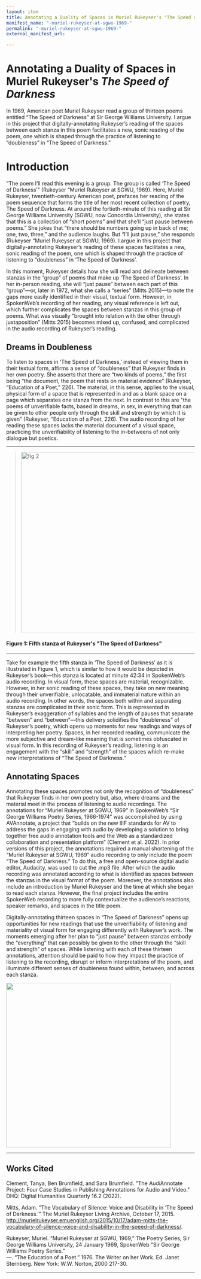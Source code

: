 ```yaml
---
layout: item
title: Annotating a Duality of Spaces in Muriel Rukeyser's "The Speed of Darkness"
manifest_name: "-muriel-rukeyser-at-sgwu-1969-"
permalink: "-muriel-rukeyser-at-sgwu-1969-"
external_manifest_url: 

---
```

<!-- Add an essay or interpretive material below this line,
using HTML or markdown.  Do not modify this file above this line -->
# Annotating a Duality of Spaces in Muriel Rukeyser's <i>The Speed of Darkness</i>

In 1969, American poet Muriel Rukeyser read a group of thirteen poems entitled “The Speed of Darkness” at Sir George Williams University. I argue in this project that digitally-annotating Rukeyser’s reading of the spaces between each stanza in this poem facilitates a new, sonic reading of the poem, one which is shaped through the practice of listening to “doubleness” in “The Speed of Darkness.”

# Introduction 

“The poem I’ll read this evening is a group. The group is called ‘The Speed of Darkness’” (Rukeyser “Muriel Rukeyser at SGWU, 1969). Here, Muriel Rukeyser, twentieth-century American poet, prefaces her reading of the poem sequence that forms the title of her most recent collection of poetry, The Speed of Darkness. At around the fortieth-minute of this reading at Sir George Williams University (SGWU, now Concordia University), she states that this is a collection of “short poems” and that she’ll “just pause between poems.” She jokes that “there should be numbers going up in back of me; one, two, three,” and the audience laughs. But “I’ll just pause,” she responds (Rukeyser “Muriel Rukeyser at SGWU, 1969).  I argue in this project that digitally-annotating Rukeyser’s reading of these spaces facilitates a new, sonic reading of the poem, one which is shaped through the practice of listening to “doubleness” in ‘The Speed of Darkness’. 

In this moment, Rukeyser details how she will read and delineate between stanzas in the “group” of poems that make up ‘The Speed of Darkness’. In her in-person reading, she will “just pause” between each part of this “group”—or, later in 1972, what she calls a “series” (Mitts 2015)—to note the gaps more easily identified in their visual, textual form. However, in SpokenWeb’s recording of her reading, any visual reference is left out, which further complicates the spaces between stanzas in this group of poems. What was visually “brought into relation with the other through juxtaposition” (Mitts 2015) becomes mixed up, confused, and complicated in the audio recording of Rukeyser’s reading.

## Dreams in Doubleness

To listen to spaces in ‘The Speed of Darkness,’ instead of viewing them in their textual form, affirms a sense of “doubleness” that Rukeyser finds in her own poetry. She asserts that there are “two kinds of poems,” the first being “the document, the poem that rests on material evidence” (Rukeyser, “Education of a Poet,” 226). The material, in this sense, applies to the visual, physical form of a space that is represented in and as a blank space on a page which separates one stanza from the next. In contrast to this are “the poems of unverifiable facts, based in dreams, in sex, in everything that can be given to other people only through the skill and strength by which it is given” (Rukeyser, “Education of a Poet, 226). The audio recording of her reading these spaces lacks the material document of a visual space, practicing the unverifiability of listening to the in-betweens of not only dialogue but poetics.

---

> <img width="484" alt="fig 2" src="https://user-images.githubusercontent.com/112954339/207118730-f48ac31d-3659-4b78-8230-a12b95277f86.png">

#### Figure 1: Fifth stanza of Rukeyser's "The Speed of Darkness"
---

Take for example the fifth stanza in ‘The Speed of Darkness’ as it is illustrated in Figure 1, which is similar to how it would be depicted in Rukeyser’s book—this stanza is located at minute 42:34 in SpokenWeb’s audio recording. In visual form, these spaces are material, recognizable. However, in her sonic reading of these spaces, they take on new meaning through their unverifiable, unlocatable, and immaterial nature within an audio recording. In other words, the spaces both within and separating stanzas are complicated in their sonic form. This is represented in Rukeyser’s exaggeration of syllables and the length of pauses that separate “between” and “between”—this delivery solidifies the “doubleness” of Rukeyser’s poetry, which opens up moments for new readings and ways of interpreting her poetry. Spaces, in her recorded reading, communicate the more subjective and dream-like meaning that is sometimes obfuscated in visual form. In this recording of Rukeyser’s reading, listening is an engagement with the “skill” and “strength” of the spaces which re-make new interpretations of “The Speed of Darkness.”

## Annotating Spaces 

Annotating these spaces promotes not only the recognition of “doubleness” that Rukeyser finds in her own poetry but, also, where dreams and the material meet in the process of listening to audio recordings. The annotations for “Muriel Rukeyser at SGWU, 1969” in SpokenWeb’s “Sir George Williams Poetry Series, 1966-1974” was accomplished by using AVAnnotate, a project that “builds on the new IIIF standards for AV to address the gaps in engaging with audio by developing a solution to bring together free audio annotation tools and the Web as a standardized collaboration and presentation platform” (Clement et al. 2022). In prior versions of this project, the annotations required a manual shortening of the “Muriel Rukeyser at SGWU, 1969” audio recording to only include the poem “The Speed of Darkness.” To do this, a free and open-source digital audio editor, Audacity, was used to cut the .mp3 file. After which the audio recording was annotated according to what is identified as spaces between the stanzas in the visual format of the poem. Moreover, the annotations also include an introduction by Muriel Rukeyser and the time at which she began to read each stanza. However, the final project includes the entire SpokenWeb recording to more fully contextualize the audience’s reactions, speaker remarks, and spaces in the title poem.

Digitally-annotating thirteen spaces in “The Speed of Darkness” opens up opportunities for new readings that use the unverifiability of listening and materiality of visual form for engaging differently with Rukeyser’s work. The moments emerging after her plan to “just pause” between stanzas embody the “everything” that can possibly be given to the other through the “skill and strength” of spaces. While listening with each of these thirteen annotations, attention should be paid to how they impact the practice of listening to the recording, disrupt or inform interpretations of the poem, and illuminate different senses of doubleness found within, between, and across each stanza. 

<img src= "https://user-images.githubusercontent.com/112954339/231001161-d375079a-44e4-4421-a66e-f2e2a8b877a0.jpeg" max-width="600" height="440" align="center">  

<hr>

## Works Cited

Clement, Tanya, Ben Brumfield, and Sara Brumfield. "The AudiAnnotate Project: Four Case Studies in Publishing Annotations for Audio and Video." DHQ: Digital Humanities Quarterly 16.2 (2022).

Mitts, Adam. “The Vocabulary of Silence: Voice and Disability in ‘The Speed of Darkness.’” The Muriel Rukeyser Living Archive, October 17, 2015. 
http://murielrukeyser.emuenglish.org/2015/10/17/adam-mitts-the-vocabulary-of-silence-voice-and-disability-in-the-speed-of-darkness/.

Rukeyser, Muriel. “Muriel Rukeyser at SGWU, 1969,” The Poetry Series, Sir George Williams University, 24 January 1969, SpokenWeb “Sir George Williams Poetry Series.”
<br> —. “The Education of a Poet.” 1976. The Writer on her Work. Ed. Janet Sternberg. New York: W.W. Norton, 2000 217-30.

<hr>
